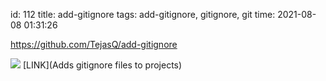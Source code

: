 id: 112
title: add-gitignore
tags: add-gitignore, gitignore, git
time: 2021-08-08 01:31:26

https://github.com/TejasQ/add-gitignore

![](http://localhost/bkmks_fotos/pics/None)
[LINK](Adds gitignore files to projects)